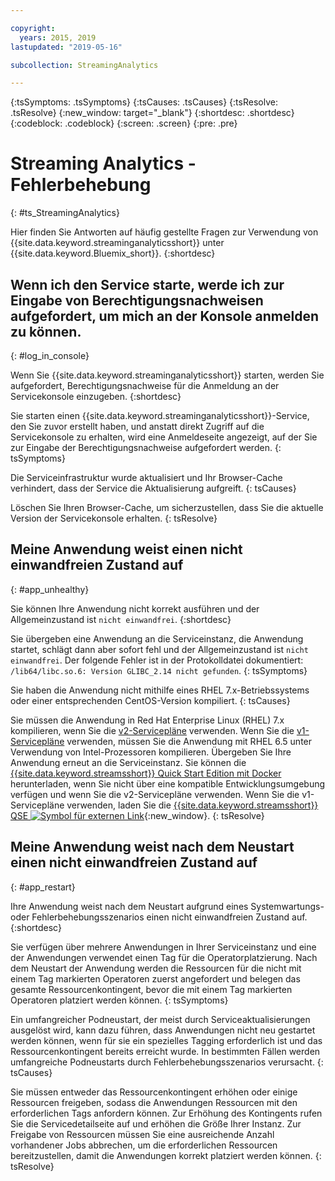 ```yaml
---

copyright:
  years: 2015, 2019
lastupdated: "2019-05-16"

subcollection: StreamingAnalytics

---
```


<!-- Attribute definitions -->
{:tsSymptoms: .tsSymptoms}
{:tsCauses: .tsCauses}
{:tsResolve: .tsResolve}
{:new_window: target="_blank"}
{:shortdesc: .shortdesc}
{:codeblock: .codeblock}
{:screen: .screen}
{:pre: .pre}

# Streaming Analytics - Fehlerbehebung
{: #ts_StreamingAnalytics}

Hier finden Sie Antworten auf häufig gestellte Fragen zur Verwendung von {{site.data.keyword.streaminganalyticsshort}} unter {{site.data.keyword.Bluemix_short}}.
{:shortdesc}

## Wenn ich den Service starte, werde ich zur Eingabe von Berechtigungsnachweisen aufgefordert, um mich an der Konsole anmelden zu können.
{: #log_in_console}

Wenn Sie {{site.data.keyword.streaminganalyticsshort}} starten, werden Sie aufgefordert, Berechtigungsnachweise für die Anmeldung an der Servicekonsole einzugeben.
{:shortdesc}

Sie starten einen {{site.data.keyword.streaminganalyticsshort}}-Service, den Sie zuvor erstellt haben, und anstatt direkt Zugriff auf die Servicekonsole zu erhalten, wird eine Anmeldeseite angezeigt, auf der Sie zur Eingabe der Berechtigungsnachweise aufgefordert werden.
{: tsSymptoms}

Die Serviceinfrastruktur wurde aktualisiert und Ihr Browser-Cache verhindert, dass der Service die Aktualisierung aufgreift.
{: tsCauses}

Löschen Sie Ihren Browser-Cache, um sicherzustellen, dass Sie die aktuelle Version der Servicekonsole erhalten.
{: tsResolve}

## Meine Anwendung weist einen nicht einwandfreien Zustand auf
{: #app_unhealthy}

Sie können Ihre Anwendung nicht korrekt ausführen und der Allgemeinzustand ist `nicht einwandfrei`.
{:shortdesc}

Sie übergeben eine Anwendung an die Serviceinstanz, die Anwendung startet, schlägt dann aber sofort fehl und der Allgemeinzustand ist `nicht einwandfrei`. Der folgende Fehler ist in der Protokolldatei dokumentiert: `/lib64/libc.so.6: Version GLIBC_2.14 nicht gefunden`.
{: tsSymptoms}

Sie haben die Anwendung nicht mithilfe eines RHEL 7.x-Betriebssystems oder einer entsprechenden CentOS-Version kompiliert.
{: tsCauses}

Sie müssen die Anwendung in Red Hat Enterprise Linux (RHEL) 7.x kompilieren, wenn Sie die [v2-Servicepläne](/docs/services/StreamingAnalytics?topic=StreamingAnalytics-service_plans#service_plans) verwenden. Wenn Sie die [v1-Servicepläne](/docs/services/StreamingAnalytics?topic=StreamingAnalytics-service_plans#service_plans) verwenden, müssen Sie die Anwendung mit RHEL 6.5 unter Verwendung von Intel-Prozessoren kompilieren. Übergeben Sie Ihre Anwendung erneut an die Serviceinstanz. Sie können die [{{site.data.keyword.streamsshort}} Quick Start Edition mit Docker](https://www-01.ibm.com/marketing/iwm/iwm/web/preLogin.do?source=swg-ibmistvi) herunterladen, wenn Sie nicht über eine kompatible Entwicklungsumgebung verfügen und wenn Sie die v2-Servicepläne verwenden. Wenn Sie die v1-Servicepläne verwenden, laden Sie die [{{site.data.keyword.streamsshort}} QSE ![Symbol für externen Link](../../icons/launch-glyph.svg "Symbol für externen Link")](http://ibmstreams.github.io/streamsx.documentation/docs/4.3/qse-intro/){:new_window}.
{: tsResolve}

## Meine Anwendung weist nach dem Neustart einen nicht einwandfreien Zustand auf
{: #app_restart}

Ihre Anwendung weist nach dem Neustart aufgrund eines Systemwartungs- oder Fehlerbehebungsszenarios einen nicht einwandfreien Zustand auf.
{:shortdesc}

Sie verfügen über mehrere Anwendungen in Ihrer Serviceinstanz und eine der Anwendungen verwendet einen Tag für die Operatorplatzierung. Nach dem Neustart der Anwendung werden die Ressourcen für die nicht mit einem Tag markierten Operatoren zuerst angefordert und belegen das gesamte Ressourcenkontingent, bevor die mit einem Tag markierten Operatoren platziert werden können.
{: tsSymptoms}

Ein umfangreicher Podneustart, der meist durch Serviceaktualisierungen ausgelöst wird, kann dazu führen, dass Anwendungen nicht neu gestartet werden können, wenn für sie ein spezielles Tagging erforderlich ist und das Ressourcenkontingent bereits erreicht wurde. In bestimmten Fällen werden umfangreiche Podneustarts durch Fehlerbehebungsszenarios verursacht.
{: tsCauses}

Sie müssen entweder das Ressourcenkontingent erhöhen oder einige Ressourcen freigeben, sodass die Anwendungen Ressourcen mit den erforderlichen Tags anfordern können. Zur Erhöhung des Kontingents rufen Sie die Servicedetailseite auf und erhöhen die Größe Ihrer Instanz. Zur Freigabe von Ressourcen müssen Sie eine ausreichende Anzahl vorhandener Jobs abbrechen, um die erforderlichen Ressourcen bereitzustellen, damit die Anwendungen korrekt platziert werden können.
{: tsResolve}
